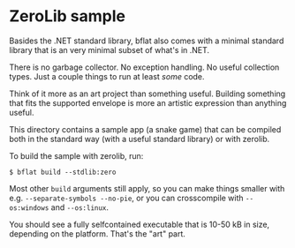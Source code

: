 # ZeroLib sample

Basides the .NET standard library, bflat also comes with a minimal standard library that is an very minimal subset of what's in .NET.

There is no garbage collector. No exception handling. No useful collection types. Just a couple things to run at least _some_ code.

Think of it more as an art project than something useful. Building something that fits the supported envelope is more an artistic expression than anything useful.

This directory contains a sample app (a snake game) that can be compiled both in the standard way (with a useful standard library) or with zerolib.

To build the sample with zerolib, run:

```console
$ bflat build --stdlib:zero
```

Most other `build` arguments still apply, so you can make things smaller with e.g. `--separate-symbols --no-pie`, or you can crosscompile with `--os:windows` and `--os:linux`.

You should see a fully selfcontained executable that is 10-50 kB in size, depending on the platform. That's the "art" part.
